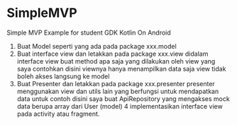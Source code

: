 # SimpleMVP
Simple MVP Example for student GDK Kotlin On Android

1. Buat Model seperti yang ada pada package xxx.model
2. Buat interface view dan letakkan pada package xxx.view
   didalam interface view buat method apa saja yang dilakukan oleh view
   yang saya contohkan disini viewnya hanya menampilkan data saja
   view tidak boleh akses langsung ke model
3. Buat Presenter dan letakkan pada package xxx.presenter
   presenter menggunakan view dan utils lain yang berfungsi untuk mendapatkan data
   untuk contoh disini saya buat ApiRepository yang mengakses mock data berupa array dari User (model)
4  implementasikan interface view pada activity atau fragment.
